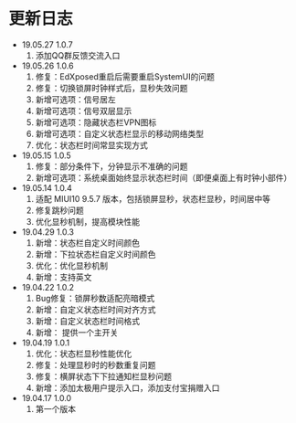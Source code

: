 # 更新日志
- 19.05.27 1.0.7
  1. 添加QQ群反馈交流入口
- 19.05.26 1.0.6
  1. 修复：EdXposed重启后需要重启SystemUI的问题
  2. 修复：切换锁屏时钟样式后，显秒失效问题
  3. 新增可选项：信号居左
  4. 新增可选项：信号双层显示
  5. 新增可选项：隐藏状态栏VPN图标
  6. 新增可选项：自定义状态栏显示的移动网络类型
  7. 优化：状态栏时间常显实现方式
- 19.05.15 1.0.5
  1. 修复：部分条件下，分钟显示不准确的问题
  2. 新增可选项：系统桌面始终显示状态栏时间（即便桌面上有时钟小部件）
- 19.05.14 1.0.4
  1. 适配 MIUI10 9.5.7 版本，包括锁屏显秒，状态栏显秒，时间居中等
  2. 修复跳秒问题
  3. 优化显秒机制，提高模块性能
- 19.04.29 1.0.3
  1. 新增：状态栏自定义时间颜色
  2. 新增：下拉状态栏自定义时间颜色
  3. 优化：优化显秒机制
  3. 新增：支持英文
- 19.04.22 1.0.2
  1. Bug修复：锁屏秒数适配亮暗模式
  2. 新增：自定义状态栏时间对齐方式
  3. 新增：自定义状态栏时间格式
  4. 新增： 提供一个主开关
- 19.04.19 1.0.1
  1. 优化：状态栏显秒性能优化
  2. 修复：处理显秒时的秒数重复问题
  3. 修复：横屏状态下下拉通知栏显秒问题
  4. 新增：添加太极用户提示入口，添加支付宝捐赠入口
- 19.04.17 1.0.0
  1. 第一个版本